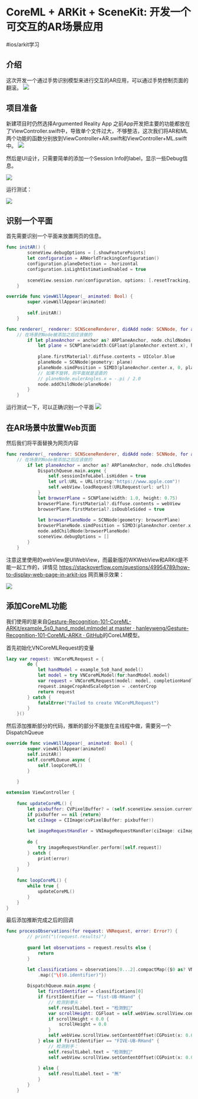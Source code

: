 # CoreML + ARKit + SceneKit: 开发一个可交互的AR场景应用
#ios/arkit学习

## 介绍
这次开发一个通过手势识别模型来进行交互的AR应用，可以通过手势控制页面的翻滚。
![](README/gifhome_640x480_5s.gif)

## 项目准备
新建项目时仍然选择Argumented Reality App
之前App开发把主要的功能都放在了ViewController.swift中，导致单个文件过大，不够整洁，这次我们将AR和ML两个功能的函数分别放到ViewController+AR.swift和ViewController+ML.swift中。
![](README/B8FCB118-EA55-4BD8-AEC7-C2627879DDD6.png)

然后是UI设计，只需要简单的添加一个Session Info的label，显示一些Debug信息。

![](README/887D4475-C96C-4E9D-9C3A-0B88EC535279.png)

运行测试：

![](README/IMG_6C0C5E28C36D-1.jpeg)


## 识别一个平面
首先需要识别一个平面来放置网页的信息。

``` swift
func initAR() {
        sceneView.debugOptions = [.showFeaturePoints]
        let configuration = ARWorldTrackingConfiguration()
        configuration.planeDetection = .horizontal
        configuration.isLightEstimationEnabled = true
        
        sceneView.session.run(configuration, options: [.resetTracking, .removeExistingAnchors])
    }
```

``` swift
override func viewWillAppear(_ animated: Bool) {
        super.viewWillAppear(animated)
        
        self.initAR()
    }
```

``` swift
func renderer(_ renderer: SCNSceneRenderer, didAdd node: SCNNode, for anchor: ARAnchor) {
    // 在场景的Node被添加之后应该做的
        if let planeAnchor = anchor as? ARPlaneAnchor, node.childNodes.count<1{
            let plane = SCNPlane(width:CGFloat(planeAnchor.extent.x), height: CGFloat(planeAnchor.extent.z))
            
            plane.firstMaterial?.diffuse.contents = UIColor.blue
            planeNode = SCNNode(geometry: plane)
            planeNode.simdPosition = SIMD3(planeAnchor.center.x, 0, planeAnchor.center.z)
            // 如果不旋转，则平面就是竖直的
            // planeNode.eulerAngles.x = -.pi / 2.0
            node.addChildNode(planeNode)
        }
    }
```
运行测试一下，可以正确识别一个平面
![](README/IMG_F67F2445EDE0-1.jpeg)

## 在AR场景中放置Web页面
然后我们将平面替换为网页内容

``` swift
func renderer(_ renderer: SCNSceneRenderer, didAdd node: SCNNode, for anchor: ARAnchor) {
    // 在场景的Node被添加之后应该做的
        if let planeAnchor = anchor as? ARPlaneAnchor, node.childNodes.count<1{
            DispatchQueue.main.async {
                self.sessionInfoLabel.isHidden = true
                let url:URL = URL(string:"https://www.apple.com")!
                self.webView.loadRequest(URLRequest(url: url))
            }
            let browserPlane = SCNPlane(width: 1.0, height: 0.75)
            browserPlane.firstMaterial?.diffuse.contents = webView
            browserPlane.firstMaterial?.isDoubleSided = true
                
            let browserPlaneNode = SCNNode(geometry: browserPlane)
            browserPlaneNode.simdPosition = SIMD3(planeAnchor.center.x, 0, planeAnchor.center.z-1.0)
            node.addChildNode(browserPlaneNode)
            sceneView.debugOptions = []
        }
    }
```

注意这里使用的webView是UIWebView，而最新版的WKWebView和ARKit是不能一起工作的，详情见
https://stackoverflow.com/questions/49954789/how-to-display-web-page-in-arkit-ios
网页展示效果：

![](README/IMG_0163.PNG)


## 添加CoreML功能
我们使用的是来自[Gesture-Recognition-101-CoreML-ARKit/example_5s0_hand_model.mlmodel at master · hanleyweng/Gesture-Recognition-101-CoreML-ARKit · GitHub](https://github.com/hanleyweng/Gesture-Recognition-101-CoreML-ARKit/blob/master/Gesture-Recognition-101-CoreML-ARKit/example_5s0_hand_model.mlmodel)的CoreLM模型。

首先初始化VNCoreMLRequest的变量
```swift
lazy var request: VNCoreMLRequest = {
        do {
            let handModel = example_5s0_hand_model()
            let model = try VNCoreMLModel(for:handModel.model)
            var request = VNCoreMLRequest(model: model, completionHandler: self.processObservations)
            request.imageCropAndScaleOption = .centerCrop
            return request
        } catch {
            fatalError("Failed to create VNCoreMLRequest")
        }
    }()
```

然后添加推断部分的代码，推断的部分不能放在主线程中做，需要另一个DispatchQueue
``` swift
override func viewWillAppear(_ animated: Bool) {
        super.viewWillAppear(animated)
        self.initAR()
        self.coreMLQueue.async {
            self.loopCoreML()
        }
        
    }

extension ViewController {
    
    func updateCoreML() {
        let pixbuffer: CVPixelBuffer? = (self.sceneView.session.currentFrame?.capturedImage)
        if pixbuffer == nil {return}
        let ciImage = CIImage(cvPixelBuffer: pixbuffer!)
        
        let imageRequestHandler = VNImageRequestHandler(ciImage: ciImage, options: [:])
        
        do {
            try imageRequestHandler.perform([self.request])
        } catch {
            print(error)
        }
    }
    
    func loopCoreML() {
        while true {
            updateCoreML()
        }
    }
}
```

最后添加推断完成之后的回调
``` swift
func processObservations(for request: VNRequest, error: Error?) {
        // print("\(request.results)")
        
        guard let observations = request.results else {
            return
        }

        let classifications = observations[0...2].compactMap({$0 as? VNClassificationObservation})
            .map({"\($0.identifier)"})
        
        DispatchQueue.main.async {
            let firstIdentifier = classifications[0]
            if firstIdentifier == "fist-UB-RHand" {
                // 检测到拳头：
                self.resultLabel.text = "检测到👊"
                var scrollHeight: CGFloat = self.webView.scrollView.contentSize.height - self.webView.scrollView.bounds.size.height
                if scrollHeight < 0.0 {
                    scrollHeight = 0.0
                }
                self.webView.scrollView.setContentOffset(CGPoint(x: 0.0, y: scrollHeight), animated: true)
            } else if firstIdentifier == "FIVE-UB-RHand" {
                // 检测到手：
                self.resultLabel.text = "检测到👋"
                self.webView.scrollView.setContentOffset(CGPoint(x: 0.0, y: 0.0), animated: true)
                
            } else {
                self.resultLabel.text = "🈚️"
            }
        }
    }
```


